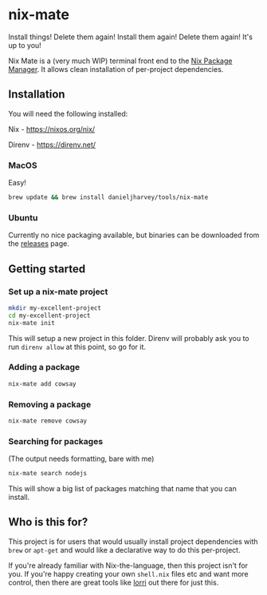 # nix-mate

Install things! Delete them again! Install them again! Delete them again! It's up to you!

Nix Mate is a (very much WIP) terminal front end to the [Nix Package Manager](https://nixos.org/nix/). It allows clean installation of per-project dependencies.

## Installation

You will need the following installed:

Nix - https://nixos.org/nix/

Direnv - https://direnv.net/

### MacOS

Easy!

```bash
brew update && brew install danieljharvey/tools/nix-mate
```

### Ubuntu

Currently no nice packaging available, but binaries can be downloaded from the
[releases](https://github.com/danieljharvey/nix-mate/releases) page.

## Getting started

### Set up a nix-mate project

```bash
mkdir my-excellent-project
cd my-excellent-project
nix-mate init
```

This will setup a new project in this folder. Direnv will probably ask you to run `direnv allow` at this point, so go for it.

### Adding a package

```bash
nix-mate add cowsay
```

### Removing a package

```bash
nix-mate remove cowsay
```

### Searching for packages

(The output needs formatting, bare with me)

```bash
nix-mate search nodejs
```

This will show a big list of packages matching that name that you can install.

## Who is this for?

This project is for users that would usually install project dependencies with `brew` or `apt-get` and would like a declarative way to do this per-project.

If you're already familiar with Nix-the-language, then this project isn't for you. If you're happy creating your own `shell.nix` files etc and want more control, then there are great tools like [lorri](https://github.com/target/lorri) out there for just this.
